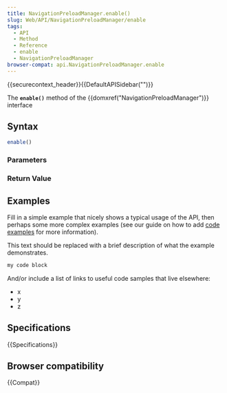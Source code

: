 ```yaml
---
title: NavigationPreloadManager.enable()
slug: Web/API/NavigationPreloadManager/enable
tags:
  - API
  - Method
  - Reference
  - enable
  - NavigationPreloadManager
browser-compat: api.NavigationPreloadManager.enable
---
```

{{securecontext_header}}{{DefaultAPISidebar("")}}

The **`enable()`** method of the {{domxref("NavigationPreloadManager")}} interface 

## Syntax

```js
enable()
```

### Parameters



### Return Value



## Examples

Fill in a simple example that nicely shows a typical usage of the API, then perhaps some more complex examples (see our guide on how to add [code examples](/en-US/docs/MDN/Contribute/Structures/Code_examples) for more information).

This text should be replaced with a brief description of what the example demonstrates.

```js
my code block
```

And/or include a list of links to useful code samples that live elsewhere:

*   x
*   y
*   z

## Specifications

{{Specifications}}

## Browser compatibility

{{Compat}}

